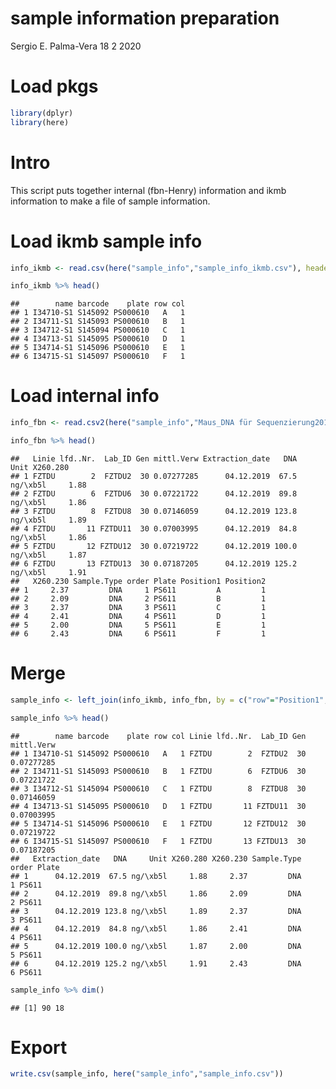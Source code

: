 sample information preparation
================
Sergio E. Palma-Vera
18 2 2020

Load pkgs
=========

``` r
library(dplyr)
library(here)
```

Intro
=====

This script puts together internal (fbn-Henry) information and ikmb information to make a file of sample information.

Load ikmb sample info
=====================

``` r
info_ikmb <- read.csv(here("sample_info","sample_info_ikmb.csv"), header = T, stringsAsFactors = F)

info_ikmb %>% head()
```

    ##        name barcode    plate row col
    ## 1 I34710-S1 S145092 PS000610   A   1
    ## 2 I34711-S1 S145093 PS000610   B   1
    ## 3 I34712-S1 S145094 PS000610   C   1
    ## 4 I34713-S1 S145095 PS000610   D   1
    ## 5 I34714-S1 S145096 PS000610   E   1
    ## 6 I34715-S1 S145097 PS000610   F   1

Load internal info
==================

``` r
info_fbn <- read.csv2(here("sample_info","Maus_DNA für Sequenzierung20182019.csv"), header = T, stringsAsFactors = F)

info_fbn %>% head()
```

    ##   Linie lfd..Nr.  Lab_ID Gen mittl.Verw Extraction_date   DNA     Unit X260.280
    ## 1 FZTDU        2  FZTDU2  30 0.07277285      04.12.2019  67.5 ng/\xb5l     1.88
    ## 2 FZTDU        6  FZTDU6  30 0.07221722      04.12.2019  89.8 ng/\xb5l     1.86
    ## 3 FZTDU        8  FZTDU8  30 0.07146059      04.12.2019 123.8 ng/\xb5l     1.89
    ## 4 FZTDU       11 FZTDU11  30 0.07003995      04.12.2019  84.8 ng/\xb5l     1.86
    ## 5 FZTDU       12 FZTDU12  30 0.07219722      04.12.2019 100.0 ng/\xb5l     1.87
    ## 6 FZTDU       13 FZTDU13  30 0.07187205      04.12.2019 125.2 ng/\xb5l     1.91
    ##   X260.230 Sample.Type order Plate Position1 Position2
    ## 1     2.37         DNA     1 PS611         A         1
    ## 2     2.09         DNA     2 PS611         B         1
    ## 3     2.37         DNA     3 PS611         C         1
    ## 4     2.41         DNA     4 PS611         D         1
    ## 5     2.00         DNA     5 PS611         E         1
    ## 6     2.43         DNA     6 PS611         F         1

Merge
=====

``` r
sample_info <- left_join(info_ikmb, info_fbn, by = c("row"="Position1", "col"="Position2"))

sample_info %>% head()
```

    ##        name barcode    plate row col Linie lfd..Nr.  Lab_ID Gen mittl.Verw
    ## 1 I34710-S1 S145092 PS000610   A   1 FZTDU        2  FZTDU2  30 0.07277285
    ## 2 I34711-S1 S145093 PS000610   B   1 FZTDU        6  FZTDU6  30 0.07221722
    ## 3 I34712-S1 S145094 PS000610   C   1 FZTDU        8  FZTDU8  30 0.07146059
    ## 4 I34713-S1 S145095 PS000610   D   1 FZTDU       11 FZTDU11  30 0.07003995
    ## 5 I34714-S1 S145096 PS000610   E   1 FZTDU       12 FZTDU12  30 0.07219722
    ## 6 I34715-S1 S145097 PS000610   F   1 FZTDU       13 FZTDU13  30 0.07187205
    ##   Extraction_date   DNA     Unit X260.280 X260.230 Sample.Type order Plate
    ## 1      04.12.2019  67.5 ng/\xb5l     1.88     2.37         DNA     1 PS611
    ## 2      04.12.2019  89.8 ng/\xb5l     1.86     2.09         DNA     2 PS611
    ## 3      04.12.2019 123.8 ng/\xb5l     1.89     2.37         DNA     3 PS611
    ## 4      04.12.2019  84.8 ng/\xb5l     1.86     2.41         DNA     4 PS611
    ## 5      04.12.2019 100.0 ng/\xb5l     1.87     2.00         DNA     5 PS611
    ## 6      04.12.2019 125.2 ng/\xb5l     1.91     2.43         DNA     6 PS611

``` r
sample_info %>% dim()
```

    ## [1] 90 18

Export
======

``` r
write.csv(sample_info, here("sample_info","sample_info.csv"))
```
